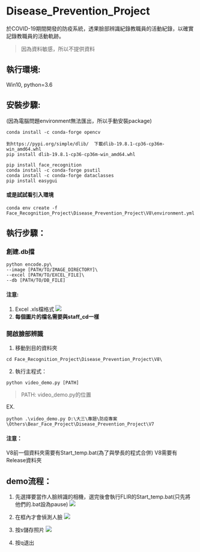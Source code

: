 # Disease_Prevention_Project
於COVID-19期間開發的防疫系統，透果臉部辨識紀錄教職員的活動紀錄，以確實記錄教職員的活動軌跡。
> 因為資料敏感，所以不提供資料

## 執行環境:
Win10, python=3.6

## 安裝步驟:
(因為電腦問題environment無法匯出，所以手動安裝package)
```powershell=
conda install -c conda-forge opencv

到https://pypi.org/simple/dlib/	下載dlib-19.8.1-cp36-cp36m-win_amd64.whl
pip install dlib-19.8.1-cp36-cp36m-win_amd64.whl

pip install face_recognition
conda install -c conda-forge psutil
conda install -c conda-forge dataclasses
pip install easygui
```

#### 或是試試看引入環境
```powershell=
conda env create -f Face_Recognition_Project\Disease_Prevention_Project\V8\environment.yml
```

## 執行步驟：

### 創建.db擋
```powershell=
python encode.py\
--image [PATH/TO/IMAGE_DIRECTORY]\
--excel [PATH/TO/EXCEL_FILE]\
--db [PATH/TO/DB_FILE]
```

#### 注意:
1. Excel .xls檔格式
![](https://i.imgur.com/Qi3KxGE.png)
2. **每個圖片的檔名需要與staff_cd一樣**



### 

### 開啟臉部辨識
1. 移動到目的資料夾
```powershell=
cd Face_Recognition_Project\Disease_Prevention_Project\V8\
```

2. 執行主程式：

```powershell=
python video_demo.py [PATH]
```
> PATH: video_demo.py的位置

EX.

```powershell=
python .\video_demo.py D:\大三\專題\防疫專案\Others\Bear_Face_Project\Disease_Prevention_Project\V7
```

#### 注意：
V8前一個資料夾需要有Start_temp.bat(為了與學長的程式合併)
V8需要有Release資料夾

## demo流程：
1. 先選擇要當作人臉辨識的相機，選完後會執行FLIR的Start_temp.bat(只先將他們的.bat設為pause)
![](https://i.imgur.com/WsrYBnd.jpg)

2. 在框內才會偵測人臉
![](https://i.imgur.com/DxWL81d.jpg)

3. 按s儲存照片
![](https://i.imgur.com/MA0nKSC.jpg)

7. 按q退出

